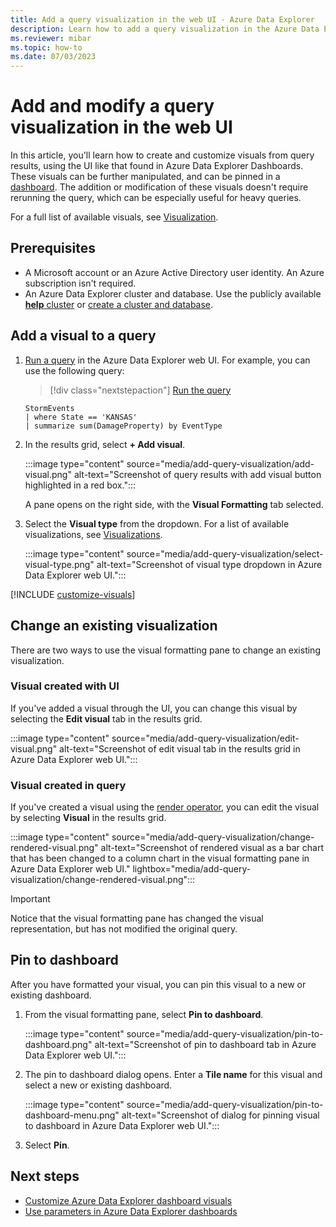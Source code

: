 ```yaml
---
title: Add a query visualization in the web UI - Azure Data Explorer
description: Learn how to add a query visualization in the Azure Data Explorer web UI.
ms.reviewer: mibar
ms.topic: how-to
ms.date: 07/03/2023
---
```

# Add and modify a query visualization in the web UI

In this article, you'll learn how to create and customize visuals from query results, using the UI like that found in Azure Data Explorer Dashboards. These visuals can be further manipulated, and can be pinned in a [dashboard](azure-data-explorer-dashboards.md). The addition or modification of these visuals doesn't require rerunning the query, which can be especially useful for heavy queries.

For a full list of available visuals, see [Visualization](kusto/query/renderoperator.md#visualization).

## Prerequisites

* A Microsoft account or an Azure Active Directory user identity. An Azure subscription isn't required.
* An Azure Data Explorer cluster and database. Use the publicly available [**help** cluster](https://dataexplorer.azure.com/help) or [create a cluster and database](create-cluster-database-portal.md).

## Add a visual to a query

1. [Run a query](web-ui-query-overview.md#write-and-run-queries) in the Azure Data Explorer web UI. For example, you can use the following query: 

    > [!div class="nextstepaction"]
    > <a href="https://dataexplorer.azure.com/clusters/help/databases/Samples?query=H4sIAAAAAAAAAwsuyS/KdS1LzSsp5qpRKM9ILUpVCC5JLElVsLVVUPd29At2DFYHyhSX5uYmFmVWpYJYGi6JuYnpqQFF+QWpRSWVmgpJlQpgM0IqC1IBD28nVFIAAAA=" target="_blank">Run the query</a>

    ```kusto
    StormEvents
    | where State == 'KANSAS'
    | summarize sum(DamageProperty) by EventType
    ```

1. In the results grid, select **+ Add visual**.

    :::image type="content" source="media/add-query-visualization/add-visual.png" alt-text="Screenshot of query results with add visual button highlighted in a red box.":::

    A pane opens on the right side, with the **Visual Formatting** tab selected.

1. Select the **Visual type** from the dropdown. For a list of available visualizations, see [Visualizations](kusto/query/renderoperator.md#visualization). 

    :::image type="content" source="media/add-query-visualization/select-visual-type.png" alt-text="Screenshot of visual type dropdown in Azure Data Explorer web UI.":::

[!INCLUDE [customize-visuals](includes/customize-visuals.md)]

## Change an existing visualization

There are two ways to use the visual formatting pane to change an existing visualization.

### Visual created with UI

If you've added a visual through the UI, you can change this visual by selecting the **Edit visual** tab in the results grid.

:::image type="content" source="media/add-query-visualization/edit-visual.png" alt-text="Screenshot of edit visual tab in the results grid in Azure Data Explorer web UI.":::

### Visual created in query

If you've created a visual using the [render operator](kusto/query/renderoperator.md), you can edit the visual by selecting **Visual** in the results grid. 

:::image type="content" source="media/add-query-visualization/change-rendered-visual.png" alt-text="Screenshot of rendered visual as a bar chart that has been changed to a column chart in the visual formatting pane in Azure Data Explorer web UI." lightbox="media/add-query-visualization/change-rendered-visual.png":::

> [!IMPORTANT]
> Notice that the visual formatting pane has changed the visual representation, but has not modified the original query. 

## Pin to dashboard

After you have formatted your visual, you can pin this visual to a new or existing dashboard.

1. From the visual formatting pane, select **Pin to dashboard**.

    :::image type="content" source="media/add-query-visualization/pin-to-dashboard.png" alt-text="Screenshot of pin to dashboard tab in Azure Data Explorer web UI.":::

1. The pin to dashboard dialog opens. Enter a **Tile name** for this visual and select a new or existing dashboard.

    :::image type="content" source="media/add-query-visualization/pin-to-dashboard-menu.png" alt-text="Screenshot of dialog for pinning visual to dashboard in Azure Data Explorer web UI.":::

1. Select **Pin**.

## Next steps

* [Customize Azure Data Explorer dashboard visuals](dashboard-customize-visuals.md)
* [Use parameters in Azure Data Explorer dashboards](dashboard-parameters.md)
